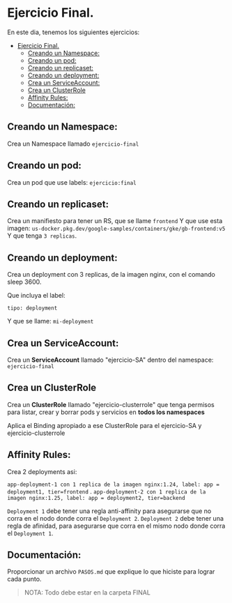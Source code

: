 # Ejercicio Final.

En este dia, tenemos los siguientes ejercicios:

- [Ejercicio Final.](#ejercicio-final)
  - [Creando un Namespace:](#creando-un-namespace)
  - [Creando un pod:](#creando-un-pod)
  - [Creando un replicaset:](#creando-un-replicaset)
  - [Creando un deployment:](#creando-un-deployment)
  - [Crea un ServiceAccount:](#crea-un-serviceaccount)
  - [Crea un ClusterRole](#crea-un-clusterrole)
  - [Affinity Rules:](#affinity-rules)
  - [Documentación:](#documentación)




## Creando un Namespace:

Crea un Namespace llamado `ejercicio-final`

## Creando un pod:

Crea un pod que use labels: 
`ejercicio:final`

## Creando un replicaset:

Crea un manifiesto para tener un RS, que se llame `frontend`
Y que use esta imagen: `us-docker.pkg.dev/google-samples/containers/gke/gb-frontend:v5`
Y que tenga `3 replicas`.


## Creando un deployment:

Crea un deployment con 3 replicas, de la imagen nginx, con el comando sleep 3600.

Que incluya el label: 

`tipo: deployment`

Y que se llame: `mi-deployment`



## Crea un ServiceAccount:

Crea un **ServiceAccount** llamado "ejercicio-SA" dentro del namespace: `ejercicio-final`

## Crea un ClusterRole

Crea un **ClusterRole** llamado "ejercicio-clusterrole" que tenga permisos para listar, crear y borrar pods y servicios en **todos los namespaces**

Aplica el Binding apropiado a ese ClusterRole para el ejercicio-SA y ejercicio-clusterrole


## Affinity Rules:

Crea 2 deployments asi:

`app-deployment-1 con 1 replica de la imagen nginx:1.24, label: app = deployment1, tier=frontend`
.
`app-deployment-2 con 1 replica de la imagen nginx:1.25, label: app = deployment2, tier=backend`



`Deployment 1` debe tener una regla anti-affinity para asegurarse que no corra en el nodo donde corra el `Deployment 2`.
`Deployment 2` debe tener una regla de afinidad, para asegurarse que corra en el mismo nodo donde corra el `Deployment 1`.

## Documentación:

Proporcionar un archivo `PASOS.md` que explique lo que hiciste para lograr cada punto.

> NOTA: Todo debe estar en la carpeta FINAL